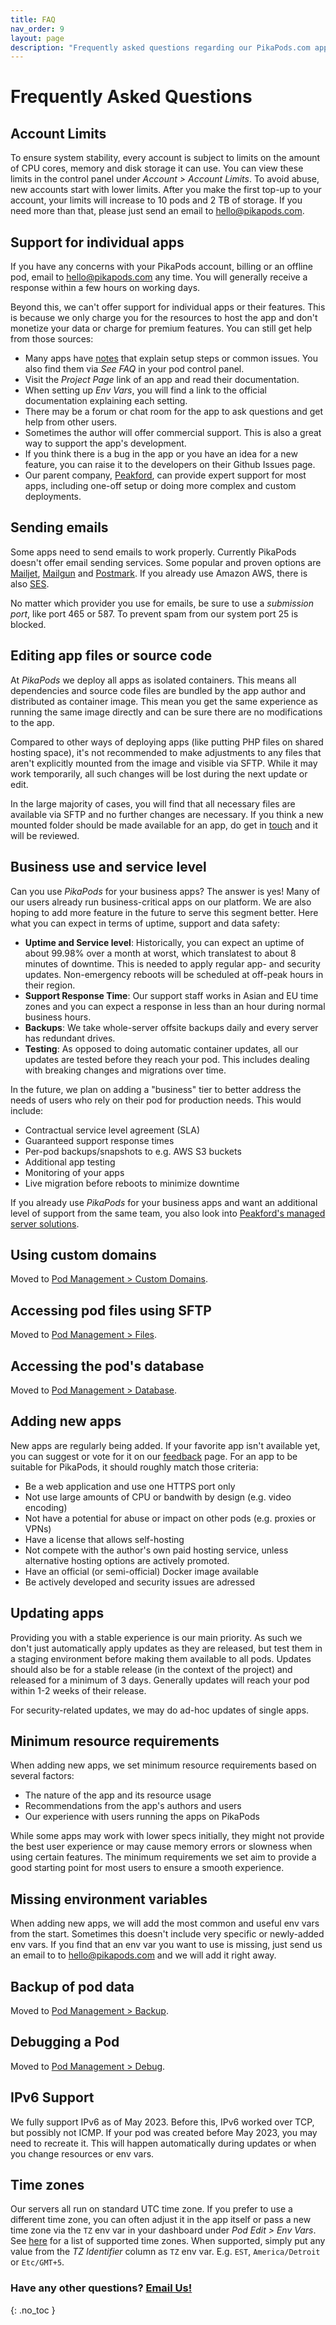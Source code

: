 ```yaml
---
title: FAQ
nav_order: 9
layout: page
description: "Frequently asked questions regarding our PikaPods.com app hosting service. Covers topics like account limits, sending emails or which apps we can add."
---
```

# Frequently Asked Questions

## Account Limits
To ensure system stability, every account is subject to limits on the amount of CPU cores, memory and disk storage it can use. You can view these limits in the control panel under *Account > Account Limits*. To avoid abuse, new accounts start with lower limits. After you make the first top-up to your account, your limits will increase to 10 pods and 2 TB of storage. If you need more than that, please just send an email to [hello@pikapods.com](mailto:hello@pikapods.com).


## Support for individual apps
If you have any concerns with your PikaPods account, billing or an offline pod, email to [hello@pikapods.com](mailto:hello@pikapods.com) any time. You will generally receive a response within a few hours on working days.

Beyond this, we can't offer support for individual apps or their features. This is because we only charge you for the resources to host the app and don't monetize your data or charge for premium features. You can still get help from those sources:

- Many apps have [notes](/apps) that explain setup steps or common issues. You also find them via *See FAQ* in your pod control panel.
- Visit the *Project Page* link of an app and read their documentation.
- When setting up *Env Vars*, you will find a link to the official documentation explaining each setting.
- There may be a forum or chat room for the app to ask questions and get help from other users.
- Sometimes the author will offer commercial support. This is also a great way to support the app's development.
- If you think there is a bug in the app or you have an idea for a new feature, you can raise it to the developers on their Github Issues page.
- Our parent company, [Peakford](https://www.peakford.com/), can provide expert support for most apps, including one-off setup or doing more complex and custom deployments.


## Sending emails
Some apps need to send emails to work properly. Currently PikaPods doesn't offer email sending services. Some popular and proven options are [Mailjet](https://www.mailjet.com/), [Mailgun](https://www.mailgun.com/) and [Postmark](https://postmarkapp.com/). If you already use Amazon AWS, there is also [SES](https://aws.amazon.com/ses/).

No matter which provider you use for emails, be sure to use a *submission port*, like port 465 or 587. To prevent spam from our system port 25 is blocked.


## Editing app files or source code
At *PikaPods* we deploy all apps as isolated containers. This means all dependencies and source code files are bundled by the app author and distributed as container image. This mean you get the same experience as running the same image directly and can be sure there are no modifications to the app.

Compared to other ways of deploying apps (like putting PHP files on shared hosting space), it's not recommended to make adjustments to any files that aren't explicitly mounted from the image and visible via SFTP. While it may work temporarily, all such changes will be lost during the next update or edit.

In the large majority of cases, you will find that all necessary files are available via SFTP and no further changes are necessary. If you think a new mounted folder should be made available for an app, do get in [touch](mailto:hello@pikapods.com) and it will be reviewed.


## Business use and service level
Can you use *PikaPods* for your business apps? The answer is yes! Many of our users already run business-critical apps on our platform. We are also hoping to add more feature in the future to serve this segment better. Here what you can expect in terms of uptime, support and data safety:

- **Uptime and Service level**: Historically, you can expect an uptime of about 99.98% over a month at worst, which translatest to about 8 minutes of downtime. This is needed to apply regular app- and security updates. Non-emergency reboots will be scheduled at off-peak hours in their region.
- **Support Response Time**: Our support staff works in Asian and EU time zones and you can expect a response in less than an hour during normal business hours.
- **Backups**: We take whole-server offsite backups daily and every server has redundant drives.
- **Testing**: As opposed to doing automatic container updates, all our updates are tested before they reach your pod. This includes dealing with breaking changes and migrations over time.

In the future, we plan on adding a "business" tier to better address the needs of users who rely on their pod for production needs. This would include:

- Contractual service level agreement (SLA)
- Guaranteed support response times
- Per-pod backups/snapshots to e.g. AWS S3 buckets
- Additional app testing
- Monitoring of your apps
- Live migration before reboots to minimize downtime

If you already use *PikaPods* for your business apps and want an additional level of support from the same team, you also look into [Peakford's managed server solutions](https://www.peakford.com/).


## Using custom domains
Moved to [Pod Management > Custom Domains](/manage/custom-domains).

## Accessing pod files using SFTP
Moved to [Pod Management > Files](/manage/files).

## Accessing the pod's database
Moved to [Pod Management > Database](/manage/database).


## Adding new apps
New apps are regularly being added. If your favorite app isn't available yet, you can suggest or vote for it on our [feedback](https://feedback.pikapods.com/) page. For an app to be suitable for PikaPods, it should roughly match those criteria:

- Be a web application and use one HTTPS port only
- Not use large amounts of CPU or bandwith by design (e.g. video encoding)
- Not have a potential for abuse or impact on other pods (e.g. proxies or VPNs)
- Have a license that allows self-hosting
- Not compete with the author's own paid hosting service, unless alternative hosting options are actively promoted.
- Have an official (or semi-official) Docker image available
- Be actively developed and security issues are adressed


## Updating apps
Providing you with a stable experience is our main priority. As such we don't just automatically apply updates as they are released, but test them in a staging environment before making them available to all pods. Updates should also be for a stable release (in the context of the project) and released for a minimum of 3 days. Generally updates will reach your pod within 1-2 weeks of their release.

For security-related updates, we may do ad-hoc updates of single apps.

## Minimum resource requirements
When adding new apps, we set minimum resource requirements based on several factors:

- The nature of the app and its resource usage
- Recommendations from the app's authors and users
- Our experience with users running the apps on PikaPods

While some apps may work with lower specs initially, they might not provide the best user experience or may cause memory errors or slowness when using certain features. The minimum requirements we set aim to provide a good starting point for most users to ensure a smooth experience.

## Missing environment variables
When adding new apps, we will add the most common and useful env vars from the start. Sometimes this doesn't include very specific or newly-added env vars. If you find that an env var you want to use is missing, just send us an email to to [hello@pikapods.com](mailto:hello@pikapods.com) and we will add it right away.


## Backup of pod data
Moved to [Pod Management > Backup](/manage/backup).

## Debugging a Pod
Moved to [Pod Management > Debug](/manage/debug).


## IPv6 Support
We fully support IPv6 as of May 2023. Before this, IPv6 worked over TCP, but possibly not ICMP. If your pod was created before May 2023, you may need to recreate it. This will happen automatically during updates or when you change resources or env vars.

## Time zones
Our servers all run on standard UTC time zone. If you prefer to use a different time zone, you can often adjust it in the app itself or pass a new time zone via the `TZ` env var in your dashboard under *Pod Edit > Env Vars*. See [here](https://en.wikipedia.org/wiki/List_of_tz_database_time_zones#List) for a list of supported time zones. When supported, simply put any value from the *TZ Identifier* column as `TZ` env var. E.g. `EST`, `America/Detroit` or `Etc/GMT+5`.


### Have any other questions? [Email Us!](mailto:hello@pikapods.com)
{: .no_toc }
